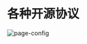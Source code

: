 # 各种开源协议



![page-config](http://lubinlew.github.io/_sources/images/others/blog/github_pages_custom_domain.png)
